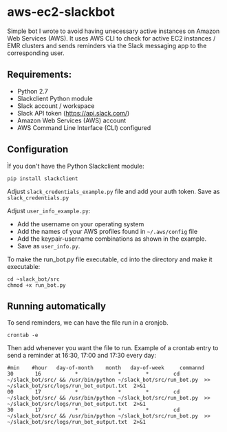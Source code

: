 # aws-ec2-slackbot

Simple bot I wrote to avoid having unecessary active instances on Amazon Web Services (AWS). It uses AWS CLI to check for active EC2 instances / EMR clusters and sends reminders via the Slack messaging app to the corresponding user.

## Requirements:

- Python 2.7
- Slackclient Python module 
- Slack account / workspace
- Slack API token (https://api.slack.com/)
- Amazon Web Services (AWS) account 
- AWS Command Line Interface (CLI) configured

## Configuration 

Ìf you don't have the Python Slackclient module:

```pip install slackclient```

Adjust ```slack_credentials_example.py``` file and add your auth token. Save as ```slack_credentials.py```

Adjust ```user_info_example.py```:

- Add the username on your operating system
- Add the names of your AWS profiles found in ```~/.aws/config``` file
- Add the keypair-username combinations as shown in the example. 
- Save as ```user_info.py```.

To make the run_bot.py file executable, cd into the directory and make it executable:

```
cd ~slack_bot/src
chmod +x run_bot.py
```
## Running automatically

To send reminders, we can have the file run in a cronjob.

```crontab -e```

Then add whenever you want the file to run. Example of a crontab entry to send a reminder at 16:30, 17:00 and 17:30 every day:

```
#min    #hour   day-of-month    month   day-of-week     commannd
30       16           *             *        *        cd ~/slack_bot/src/ && /usr/bin/python ~/slack_bot/src/run_bot.py  >> ~/slack_bot/src/logs/run_bot_output.txt  2>&1
00       17           *             *        *        cd ~/slack_bot/src/ && /usr/bin/python ~/slack_bot/src/run_bot.py  >> ~/slack_bot/src/logs/run_bot_output.txt  2>&1
30       17           *             *        *        cd ~/slack_bot/src/ && /usr/bin/python ~/slack_bot/src/run_bot.py  >> ~/slack_bot/src/logs/run_bot_output.txt  2>&1
```


